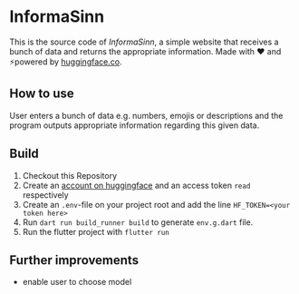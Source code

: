 # InformaSinn

This is the source code of _InformaSinn_, a simple website that receives a bunch of data and returns the appropriate information. Made with ❤️ and ⚡️powered by [huggingface.co](https://huggingface.co/huihui-ai/Qwen2.5-14B-Instruct-abliterated-v2). 

## How to use
User enters a bunch of data e.g. numbers, emojis or descriptions and the program outputs appropriate information regarding this given data.

## Build

1. Checkout this Repository
2. Create an [account on huggingface](https://huggingface.co/) and an access token `read` respectively
3. Create an `.env`-file on your project root and add the line `HF_TOKEN=<your token here>`
4. Run `dart run build_runner build` to generate `env.g.dart` file.
5. Run the flutter project with `flutter run`

## Further improvements

- enable user to choose model